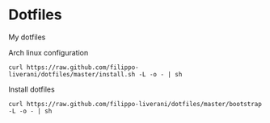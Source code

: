 Dotfiles
========
My dotfiles

Arch linux configuration

    curl https://raw.github.com/filippo-liverani/dotfiles/master/install.sh -L -o - | sh
    
Install dotfiles

    curl https://raw.github.com/filippo-liverani/dotfiles/master/bootstrap -L -o - | sh
